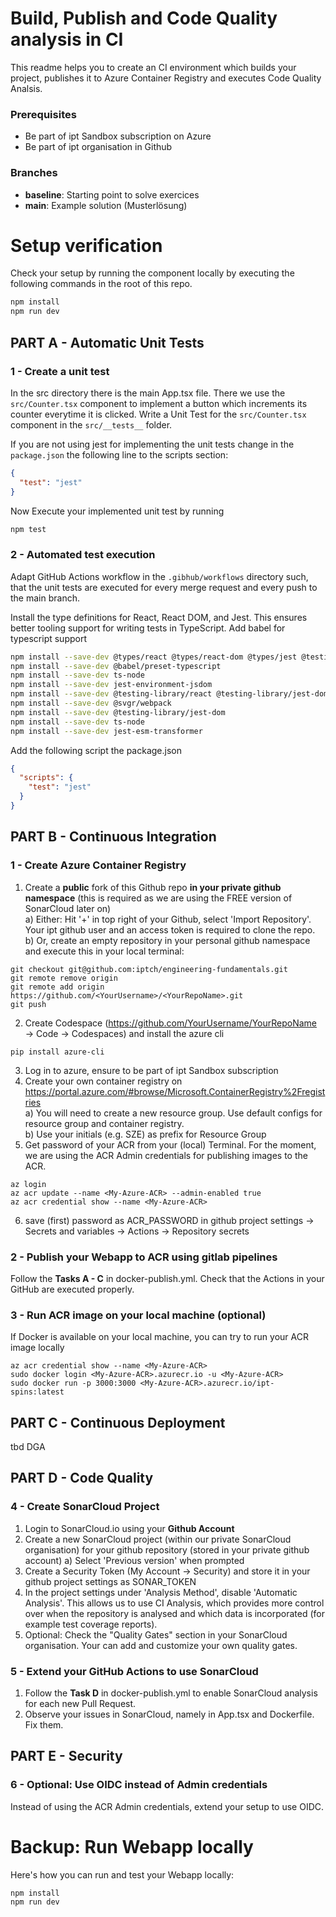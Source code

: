 # Build, Publish and Code Quality analysis in CI
This readme helps you to create an CI environment which builds your project, publishes it to Azure Container Registry and executes Code Quality Analsis.

### Prerequisites
- Be part of ipt Sandbox subscription on Azure
- Be part of ipt organisation in Github

### Branches
- **baseline**: Starting point to solve exercices
- **main**: Example solution (Musterlösung)

# Setup verification
Check your setup by running the component locally by executing the following commands in the root of this repo.
```bash
npm install
npm run dev
```

## PART A - Automatic Unit Tests
### 1 - Create a unit test
In the src directory there is the main App.tsx file. There we use the ``src/Counter.tsx`` component to implement a button 
which increments its counter everytime it is clicked. Write a Unit Test for the ``src/Counter.tsx`` component in the 
``src/__tests__`` folder.

If you are not using jest for implementing the unit tests change in the ``package.json`` the following line to the scripts section:
```json lines
{
  "test": "jest"
}
```
Now Execute your implemented unit test by running
```bash
npm test
```

### 2 - Automated test execution
Adapt GitHub Actions workflow in the ``.gibhub/workflows`` directory such, that the unit tests are executed for every merge request and every push to the main 
branch.


Install the type definitions for React, React DOM, and Jest.
This ensures better tooling support for writing tests in TypeScript.
Add babel for typescript support
```bash
npm install --save-dev @types/react @types/react-dom @types/jest @testing-library/jest-dom ts-jest
npm install --save-dev @babel/preset-typescript
npm install --save-dev ts-node
npm install --save-dev jest-environment-jsdom
npm install --save-dev @testing-library/react @testing-library/jest-dom
npm install --save-dev @svgr/webpack
npm install --save-dev @testing-library/jest-dom
npm install --save-dev ts-node
npm install --save-dev jest-esm-transformer

```

Add the following script the package.json
```json
{
  "scripts": {
    "test": "jest"
  } 
}
```

## PART B - Continuous Integration

### 1 - Create Azure Container Registry
1. Create a **public** fork of this Github repo **in your private github namespace** (this is required as we are using the FREE version of SonarCloud later on) \
  a) Either: Hit '+' in top right of your Github, select 'Import Repository'. Your ipt github user and an access token is required to clone the repo. \
  b) Or, create an empty repository in your personal github namespace and execute this in your local terminal:
```
git checkout git@github.com:iptch/engineering-fundamentals.git
git remote remove origin
git remote add origin https://github.com/<YourUsername>/<YourRepoName>.git
git push
```
2. Create Codespace (https://github.com/YourUsername/YourRepoName &rarr; Code &rarr; Codespaces) and install the azure cli
```
pip install azure-cli
```
3. Log in to azure, ensure to be part of ipt Sandbox subscription
4. Create your own container registry on https://portal.azure.com/#browse/Microsoft.ContainerRegistry%2Fregistries \
    a) You will need to create a new resource group. Use default configs for resource group and container registry. \
    b) Use your initials (e.g. SZE) as prefix for Resource Group
5. Get password of your ACR from your (local) Terminal. For the moment, we are using the ACR Admin credentials for publishing images to the ACR.
```
az login
az acr update --name <My-Azure-ACR> --admin-enabled true
az acr credential show --name <My-Azure-ACR>
```
6. save (first) password as ACR_PASSWORD in github project settings &rarr; Secrets and variables &rarr; Actions &rarr; Repository secrets

### 2 - Publish your Webapp to ACR using gitlab pipelines
Follow the **Tasks A - C** in docker-publish.yml. Check that the Actions in your GitHub are executed properly.

### 3 - Run ACR image on your local machine (optional)
If Docker is available on your local machine, you can try to run your ACR image locally
```
az acr credential show --name <My-Azure-ACR>
sudo docker login <My-Azure-ACR>.azurecr.io -u <My-Azure-ACR>
sudo docker run -p 3000:3000 <My-Azure-ACR>.azurecr.io/ipt-spins:latest
```

## PART C - Continuous Deployment

tbd DGA

## PART D - Code Quality

### 4 - Create SonarCloud Project
1. Login to SonarCloud.io using your **Github Account**
2. Create a new SonarCloud project (within our private SonarCloud organisation) for your github repository (stored in your private github account)
    a) Select 'Previous version' when prompted
3. Create a Security Token (My Account &rarr; Security) and store it in your github project settings as SONAR_TOKEN
4. In the project settings under 'Analysis Method', disable 'Automatic Analysis'. This allows us to use CI Analysis, which provides more control over when the repository is analysed and which data is incorporated (for example test coverage reports).
5. Optional: Check the "Quality Gates" section in your SonarCloud organisation. Your can add and customize your own quality gates.

### 5 - Extend your GitHub Actions to use SonarCloud
1. Follow the **Task D** in docker-publish.yml to enable SonarCloud analysis for each new Pull Request.
2. Observe your issues in SonarCloud, namely in App.tsx and Dockerfile. Fix them.

## PART E - Security

### 6 - Optional: Use OIDC instead of Admin credentials
Instead of using the ACR Admin credentials, extend your setup to use OIDC.


# Backup: Run Webapp locally
Here's how you can run and test your Webapp locally:
```
npm install
npm run dev
```